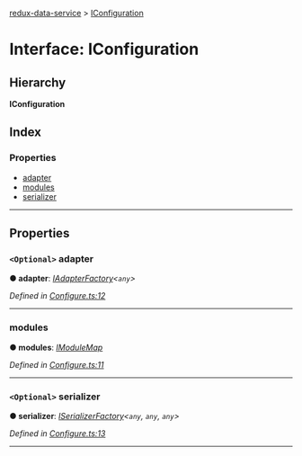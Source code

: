 [redux-data-service](../README.md) > [IConfiguration](../interfaces/iconfiguration.md)

# Interface: IConfiguration

## Hierarchy

**IConfiguration**

## Index

### Properties

* [adapter](iconfiguration.md#adapter)
* [modules](iconfiguration.md#modules)
* [serializer](iconfiguration.md#serializer)

---

## Properties

<a id="adapter"></a>

### `<Optional>` adapter

**● adapter**: *[IAdapterFactory](iadapterfactory.md)<`any`>*

*Defined in [Configure.ts:12](https://github.com/Rediker-Software/redux-data-service/blob/a82aa72/src/Configure.ts#L12)*

___
<a id="modules"></a>

###  modules

**● modules**: *[IModuleMap](imodulemap.md)*

*Defined in [Configure.ts:11](https://github.com/Rediker-Software/redux-data-service/blob/a82aa72/src/Configure.ts#L11)*

___
<a id="serializer"></a>

### `<Optional>` serializer

**● serializer**: *[ISerializerFactory](iserializerfactory.md)<`any`, `any`, `any`>*

*Defined in [Configure.ts:13](https://github.com/Rediker-Software/redux-data-service/blob/a82aa72/src/Configure.ts#L13)*

___

